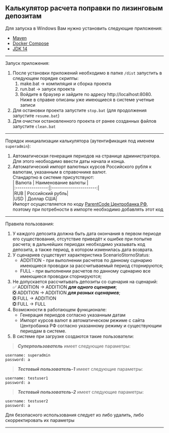 ## Калькулятор расчета поправки по лизинговым депозитам

Для запуска в Windows Вам нужно установить следующие приложения:
* [Maven](https://maven.apache.org/download.cgi)
* [Docker Compose](https://docs.docker.com/compose/install/)
* [JDK 14](https://adoptopenjdk.net/)
***
Запуск приложения:
1. После установки приложений необходимо в папке `/dist` запустить в следующем порядке скрипты:  
    1. make.bat   -> компиляция и сборка проекта
    2. run.bat   -> запуск проекта
    3. Войдите в браузер и зайдите по адресу http://localhost:8080. Ниже в справке описаны уже имеющиеся в системе учетные записи 
2. Для остановки проекта запустите `stop.bat` (для продолжения запустите `resume.bat`)
3. Для очистки остановленного проекта от ранее созданных файлов запустите `clean.bat`
***
Порядок инициализации калькулятора (аутентификация под именем `superadmin`):
1. Автоматическая генерация периодов на странице администратора. Для этого необходимо ввести даты начала и конца.
2. Автоматический импорт валютных курсов Российского рубля к валютам, указанным в справочнике валют.  
Стандартно в системе присутствуют:  
| Валюта  | Наименование валюты |  
|:----------------:|:----------------------:|  
|RUB       | Российский рубль|  
|USD       | Доллар США|   
Импорт осуществляется по коду [ParentCode Центробанка РФ](http://www.cbr.ru/scripts/XML_valFull.asp),  
поэтому при потребности в импорте необходимо добавлять этот код
***
Правила пользования:
1. У каждого депозита должна быть дата окончания в первом периоде его существования, 
отсутствие приведёт к ошибке при попытке расчета; в дальнейших периодах необходимо указывать код депозита, а также период,
в котором изменилась дата возврата.
2. У сценариев существует характеристика ScenarioStornoStatus:
    * ADDITION - при выполнении расчетов по данному сценарию имеющиеся проводки за рассчитываемый период сторнируются;
    * FULL - при выполнении расчетов по данному сценарию все имеющиеся проводки сторнируются;
3. Не допускается рассчитывать депозиты со сценария на сценарий:  
    :white_check_mark: ADDITION -> ADDITION ***для одного сценария***;  
    :negative_squared_cross_mark: ADDITION -> ADDITION ***для разных сценариев***;  
    :negative_squared_cross_mark: FULL -> ADDITION  
    :negative_squared_cross_mark: FULL -> FULL
4. Возможности в работающем функционале:
    * Генерация периодов согласно указанным датам 
    * Импорт курсов валют в автоматическом режиме с сайта Центробанка РФ согласно указанному режиму и существующим периодам в системе.
2. В системе при загрузке создаются такие пользователи: 
> ***Суперпользователь*** имеет следующие параметры:  
```
username: superadmin
password: a
```
> ***Тестовый пользователь-1*** имеет следующие параметры:  
```
username: testuser1
password: a
```
> ***Тестовый пользователь-2*** имеет следующие параметры:  
```
username: testuser2
password: a
```
Для безопасного использования следует из либо удалить, либо скорректировать их параметры    
    
***